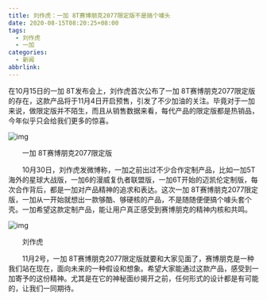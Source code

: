 ```yaml
---
title: 刘作虎：一加 8T赛博朋克2077限定版不是搞个噱头
date: 2020-08-15T08:20:25+08:00
tags:
  - 刘作虎
  - 一加
categories:
  - 新闻
abbrlink:
---
```


在10月15日的一加 8T发布会上，刘作虎首次公布了一加 8T赛博朋克2077限定版的存在，这款产品将于11月4日开启预售，引发了不少加油的关注。毕竟对于一加来说，做限定版并不陌生，而且从销售数据来看，每代产品的限定版都是热销品，今年似乎只会给我们更多的惊喜。

![img](https://cdn.jsdelivr.net/gh/yakeing/Documentation@main/Hexo/images/3a86-kcieyvy8905036.jpg)

　　一加 8T赛博朋克2077限定版

　　10月30日，刘作虎发微博称，一加之前出过不少合作定制产品，比如一加5T海外的星球大战版，一加6的漫威复仇者联盟版，一加6T开始的迈凯伦定制版，每次合作背后，都是一加对产品精神的追求和表达。这次一加 8T赛博朋克2077限定版，一加从一开始就想出一款够酷、够硬核的产品，不是随随便便搞个噱头套个壳。一加希望这款定制产品，能让用户真正感受到赛博朋克的精神内核和共鸣。

![img](https://cdn.jsdelivr.net/gh/yakeing/Documentation@main/Hexo/images/5377-kcieyvy8905035.jpg)

　　刘作虎

　　11月2号，一加 8T赛博朋克2077限定版就要和大家见面了，赛博朋克是一种我们站在现在，面向未来的一种假设和想象。希望大家能通过这款产品，感受到一加寄予的这份精神。尤其是在它的神秘面纱揭开之前，任何形式的设计都是有可能的，让我们一同期待。